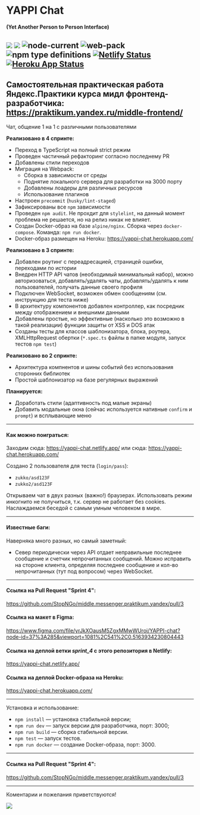 
# YAPPI Chat

**(Yet Another Person to Person Interface)**

![](https://img.shields.io/badge/version-0.4.0-lightgrey)
![](https://img.shields.io/badge/ES-2020-green) ![node-current](https://img.shields.io/node/v/npm) ![web-pack](https://img.shields.io/badge/webpack-5.37-green) ![npm type definitions](https://img.shields.io/npm/types/typescript)
[![Netlify Status](https://api.netlify.com/api/v1/badges/b04381de-147a-42f1-bf72-eff2e6dbd7f7/deploy-status)](https://app.netlify.com/sites/yappi-chat/deploys) [![Heroku App Status](http://heroku-shields.herokuapp.com/yappi-chat)](https://yappi-chat.herokuapp.com)
------------
Самостоятельная практическая работа Яндекс.Практики курса мидл фронтенд-разработчика:
https://praktikum.yandex.ru/middle-frontend/
------------
Чат, общение 1 на 1 с различными пользователями

**Реализовано в 4 спринте:**
- Переход в TypeScript на полный strict режим
- Проведен частичный рефакторинг согласно последнему PR
- Добавлены стили переходов
- Миграция на Webpack:
    - Сборка в зависимости от среды
    - Поднятие локального сервера для разработки на 3000 порту
    - Добавлены лоадеры для различных ресурсов
    - Использование плагинов
- Настроен `precommit` (`husky/lint-staged`)
- Зафиксированы все `npm` зависимости
- Проведен `npm audit`. Не прохдит для `stylelint`, на данный момент проблема не решается, но на релиз никак не влияет.
- Создан Docker-образ на базе `alpine/nginx`. Сборка через `docker-compose`. Команда: `npm run docker`.
- Docker-образ размещен на Heroku: https://yappi-chat.herokuapp.com/

**Реализовано в 3 спринте:**
- Добавлен роутинг с переадресацией, страницей ошибки, переходами по истории
- Внедрен HTTP API чатов (необходимый минимальный набор), можно авторизоваться, добавлять/удалять чаты, добавлять/удалять к ним пользователей, получать данные своего профиля
- Подключен WebSocket, возможен обмен сообщениям (см. инструкцию для теста ниже)
- В архитектуру компонентов добавлен контроллер, как посредник между отображением и внешними данными
- Добавлены простые, но эффективные (насколько это возможно в такой реализации) функции защиты от XSS и DOS атак
- Созданы тесты для классов шаблонизатора, блока, роутера, XMLHttpRequest обертки (`*.spec.ts` файлы в папке модуля, запуск тестов `npm test`)

**Реализовано во 2 спринте:**
- Архитектура компнентов и шины событий без использования сторонних библиотек
- Простой шаблонизатор на базе регулярных выражений

**Планируется:**
- Доработать стили (адаптивность под малые экраны)
- Добавить модальные окна (сейчас используется нативные `confirm` и `prompt`) и всплывающие меню

------------
#### Как можно поиграться:

Заходим сюда:
https://yappi-chat.netlify.app/
или сюда:
https://yappi-chat.herokuapp.com/

Создано 2 пользователя для теста (`login/pass`):
- `zukko/asd123F`
- `zukko2/asd123F`

Открываем чат в двух разных (важно!) браузерах. Использовать режим инкогнито не получиться, т.к. сервер не работает без cookies.
Наслаждаемся беседой с самым умным человеком в мире.

------------
#### Известные баги:

Наверняка много разных, но самый заметный:
- Север периодически через API отдает неправильные последнее сообщение и счетчик непрочитанных сообщений. Можно исправить на стороне клиента, определяя последнее сообщение и кол-во непрочитанных (тут под вопросом) через WebSocket.

------------
#### Ссылка на Pull Request "Sprint 4":

https://github.com/StopNGo/middle.messenger.praktikum.yandex/pull/3

#### Ссылка на макет в Figma:

https://www.figma.com/file/yrJkXOausM5ZgxMMwWUroi/YAPPI-chat?node-id=37%3A285&viewport=1081%2C541%2C0.5163934230804443

#### Ссылка на деплой ветки _sprint_4_ с этого репозитория в Netlify:

https://yappi-chat.netlify.app/


#### Ссылка на деплой Docker-образа на Heroku:

https://yappi-chat.herokuapp.com/


------------

Установка и использование:

-  `npm install` — установка стабильной версии;
-  `npm run dev` — запуск версии для разработчика, порт: 3000;
-  `npm run build` — сборка стабильной версии.
-  `npm test` — запуск тестов.
-  `npm run docker` — создание Docker-образа, порт: 3000.

------------
#### Ссылка на Pull Request "Sprint 4":

https://github.com/StopNGo/middle.messenger.praktikum.yandex/pull/3

------------
Коментарии и пожелания приветствуются!

![](https://media3.giphy.com/media/ME8tqJAgmQSH4Uo4Lg/giphy.gif?cid=ecf05e47mtq1fec44qom1ndttyqwheefa01ujz337keulekx&rid=giphy.gif)
